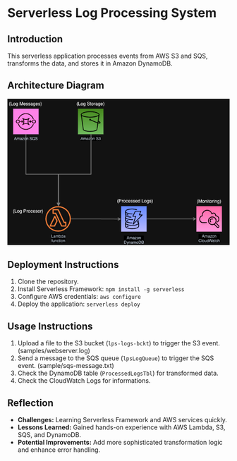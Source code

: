 # Serverless Log Processing System

## Introduction
This serverless application processes events from AWS S3 and SQS, transforms the data, and stores it in Amazon DynamoDB.

## Architecture Diagram
![Architecture Diagram](https://github.com/yasiru-hasaranjala/Serverless-Event-Processing-System/blob/main/Architecture-Diagram.png)

## Deployment Instructions
1. Clone the repository.
2. Install Serverless Framework: `npm install -g serverless`
3. Configure AWS credentials: `aws configure`
4. Deploy the application: `serverless deploy`

## Usage Instructions
1. Upload a file to the S3 bucket (`lps-logs-bckt`) to trigger the S3 event. (samples/webserver.log)
2. Send a message to the SQS queue (`lpsLogQueue`) to trigger the SQS event. (sample/sqs-message.txt)
3. Check the DynamoDB table (`ProcessedLogsTbl`) for transformed data.
4. Check the CloudWatch Logs for informations.

## Reflection
- **Challenges:** Learning Serverless Framework and AWS services quickly.
- **Lessons Learned:** Gained hands-on experience with AWS Lambda, S3, SQS, and DynamoDB.
- **Potential Improvements:** Add more sophisticated transformation logic and enhance error handling.

